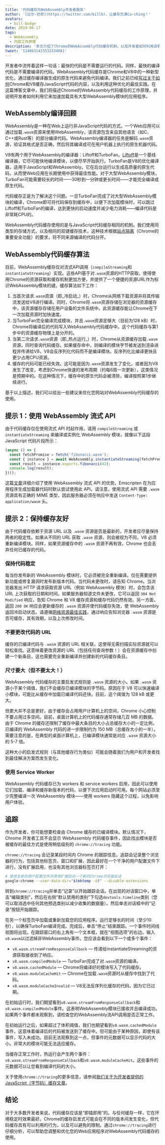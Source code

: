 ```yaml
---
title: '代码缓存为WebAssembly开发者服务'
author: '[比尔·巴奇](https://twitter.com/billb)，让缓存充满Ca-ching！'
avatars:
  - bill-budge
date: 2019-06-17
tags:
  - WebAssembly
  - 内部工作原理
description: '本文介绍了Chrome的WebAssembly代码缓存机制，以及开发者如何利用该机制来加速加载具有大型WebAssembly模块的应用程序。'
tweet: '1140631433532334081'
---
```

开发者中流传着这样一句话：最快的代码是不需要运行的代码。同样，最快的编译代码是不需要编译的代码。WebAssembly代码缓存是Chrome和V8中的一种新型优化，通过缓存编译器生成的原生代码来避免代码编译。我们之前已经[写过](/blog/code-caching)[关于](/blog/improved-code-caching)[如何](/blog/code-caching-for-devs)Chrome和V8缓存JavaScript代码的内容，以及利用这种优化的最佳实践。在这篇博客文章中，我们将描述Chrome的WebAssembly代码缓存的工作原理，并说明开发者如何利用它来加速加载具有大型WebAssembly模块的应用程序。

<!--截断-->
## WebAssembly编译回顾

WebAssembly是一种在Web上运行非JavaScript代码的方式。一个Web应用可以通过加载`.wasm`资源来使用WebAssembly，该资源包含来自其他语言（如C、C++或Rust等）的部分编译代码。WebAssembly编译器的任务是解码`.wasm`资源，验证其格式是否正确，然后将其编译成可在用户机器上执行的原生机器代码。

V8有两个用于WebAssembly的编译器：Liftoff和TurboFan。[Liftoff](/blog/liftoff)是一个基线编译器，它尽可能快地编译模块，以便尽早开始执行。TurboFan是V8的优化编译器，适用于JavaScript和WebAssembly。它在后台运行以生成高质量的原生代码，从而使Web应用在长期使用中获得最佳性能。对于大型WebAssembly模块，TurboFan可能需要较长的时间——30秒到一分钟或更长时间——才能完全编译成原生代码。

代码缓存正是为了解决这个问题。一旦TurboFan完成了对大型WebAssembly模块的编译，Chrome即可将代码保存到缓存中，以便下次加载模块时，可以跳过Liftoff和TurboFan的编译，达到更快的启动速度并减少电力消耗——编译代码是非常耗CPU的。

WebAssembly代码缓存使用的是与JavaScript代码缓存相同的机制。我们使用同类型的存储方式，以及相同的双键缓存技术，这种技术根据[站点隔离](https://developers.google.com/web/updates/2018/07/site-isolation)（Chrome的重要安全功能）的要求，将不同来源编译的代码分开。

## WebAssembly代码缓存算法

目前，WebAssembly缓存仅对流式API调用（`compileStreaming`和`instantiateStreaming`）实现。这些API基于对`.wasm`资源的HTTP获取，使得使用Chrome的资源获取和缓存机制更加方便，并提供了一个便捷的资源URL作为标识WebAssembly模块的键。缓存算法如下工作：

1. 当首次请求`.wasm`资源（即_冷启动_）时，Chrome从网络下载资源并将其传输流发送给V8进行编译。同时，Chrome将`.wasm`资源存储在浏览器的资源缓存中，该资源缓存存储在用户设备的文件系统中。此资源缓存能让Chrome在下一次加载资源时加快速度。
1. 当TurboFan完全编译完成模块，并且`.wasm`资源足够大（目前为128 kB）时，Chrome将编译后的代码写入WebAssembly代码缓存中。这个代码缓存与第1步中的资源缓存物理上是分开的。
1. 当第二次请求`.wasm`资源（即_热点运行_）时，Chrome从资源缓存加载`.wasm`资源，同时查询代码缓存。如果缓存命中，则编译的模块字节被发送到渲染进程并传递给V8，V8会反序列化代码而不是编译模块。反序列化比编译更快且更少占用CPU资源。
1. 缓存的代码可能已经失效。这可能是因为`.wasm`资源发生了变化，或者因为V8发生了改变，考虑到Chrome快速的发布周期（约每6周一次更新），这类情况是预期中的。在这种情况下，缓存中的原生代码会被清除，编译按照第1步继续进行。

基于以上描述，我们可以给出一些建议来优化您网站对WebAssembly代码缓存的使用。

## 提示 1：使用 WebAssembly 流式 API

由于代码缓存仅在使用流式 API 时起作用，请用 `compileStreaming` 或 `instantiateStreaming` 来编译或实例化 WebAssembly 模块，就像以下这段 JavaScript 代码片段所示：

```js
(async () => {
  const fetchPromise = fetch('fibonacci.wasm');
  const { instance } = await WebAssembly.instantiateStreaming(fetchPromise);
  const result = instance.exports.fibonacci(42);
  console.log(result);
})();
```

这篇[文章](https://developers.google.com/web/updates/2018/04/loading-wasm)详细介绍了使用 WebAssembly 流式 API 的优势。Emscripten 在为应用程序生成加载器代码时默认尝试使用此 API。请注意，使用流式 API 需要 `.wasm` 资源具有正确的 MIME 类型，因此服务器必须在响应中发送 `Content-Type: application/wasm` 头。

## 提示 2：保持缓存友好

由于代码缓存依赖于资源 URL 以及 `.wasm` 资源是否是最新的，开发者应尽量保持两者的稳定性。如果从不同的 URL 获取 `.wasm` 资源，则会被视为不同，V8 必须重新编译模块。同样，如果资源缓存中的 `.wasm` 资源不再有效，Chrome 也会丢弃任何已缓存的代码。

### 保持代码稳定

每当你发布新的 WebAssembly 模块时，它必须被完全重新编译。仅在需要提供新功能或修复漏洞时发布新版本代码。当代码未更改时，请告知 Chrome。当浏览器发出 HTTP 请求获取资源 URL（例如 WebAssembly 模块）时，会包含该 URL 上次获取的日期和时间。如果服务器知道文件未更改，它可以返回 `304 Not Modified` 响应，告知 Chrome 和 V8 缓存资源和缓存代码仍然有效。另一方面，返回 `200 OK` 响应会更新缓存的 `.wasm` 资源并使代码缓存失效，使 WebAssembly 返回冷启动状态。请遵循[网络资源最佳实践](https://developers.google.com/web/fundamentals/performance/optimizing-content-efficiency/http-caching)，通过响应告知浏览器 `.wasm` 资源是否可缓存，其有效期，以及上次修改时间。

### 不要更改代码的 URL

缓存的已编译代码与 `.wasm` 资源的 URL 相关联，这使得无需扫描实际资源就可以轻松查找。这意味着更改资源的 URL（包括任何查询参数！）会在资源缓存中创建一个新条目，这也需要完全重新编译并创建新的代码缓存条目。

### 尺寸要大（但不要太大！）

WebAssembly 代码缓存的主要启发式规则是 `.wasm` 资源的大小。如果 `.wasm` 资源小于某个阈值，我们不会缓存已编译模块的字节码。原因在于 V8 可以快速编译小模块，可能比从缓存中加载已编译代码还快。目前，这个阈值为 128 kB 或更大。

但更大并不总是更好。由于缓存会占用用户计算机上的空间，Chrome 小心控制不要占用过多空间。目前，桌面计算机上的代码缓存通常存储几百 MB 的数据。由于 Chrome 的缓存还限制了缓存中最大条目的大小占总缓存大小的一定比例，已编译的 WebAssembly 代码的进一步限制约为 150 MB（总缓存大小的一半）。需要注意的是，在典型的桌面计算机上，已编译模块通常是对应 `.wasm` 资源大小的 5-7 倍。

这种大小的启发式规则（与其他缓存行为类似）可能会随着我们为用户和开发者找到最佳解决方案而发生变化。

### 使用 Service Worker

WebAssembly 代码缓存已为 workers 和 service workers 启用，因此可以使用它们加载、编译和缓存新版本的代码，以便下次应用启动时可用。每个网站必须至少完整编译一次 WebAssembly 模块——使用 workers 隐藏这个过程，以免影响用户体验。

## 追踪

作为开发者，你可能想要检查由 Chrome 缓存的已编译模块。默认情况下，Chrome 开发者工具不会显示 WebAssembly 代码缓存事件，因此找出模块是否被缓存的最佳方式是使用稍低级别的 `chrome://tracing` 功能。

`chrome://tracing` 会记录某段时间内 Chrome 的跟踪信息。追踪会记录整个浏览器的行为，包括其他标签页、窗口和扩展，因此最好在一个干净的用户配置文件下进行，没有扩展启用，也没有其他浏览器标签页打开：

```bash
# 使用全新的用户配置文件并禁用扩展启动一个新的Chrome浏览器会话
google-chrome --user-data-dir="$(mktemp -d)" --disable-extensions
```

转到`chrome://tracing`并单击“记录”以开始跟踪会话。在出现的对话窗口中，单击“编辑类别”，然后在右侧“默认禁用的类别”下勾选`devtools.timeline`类别（您可以取消选中任何其他预选类别以减少收集的数据量）。然后单击对话框中的“记录”按钮开始跟踪。

在另一个标签页中加载或重新加载您的应用程序。运行足够长的时间（至少10秒），以确保TurboFan编译完成。完成后，单击“停止”结束跟踪。一个事件时间线视图将出现。在跟踪窗口的右上角有一个文本框，就在“视图选项”的右边。输入`v8.wasm`以过滤掉非WebAssembly事件。您应该会看到以下一个或多个事件：

- `v8.wasm.streamFromResponseCallback` — 传递给instantiateStreaming的资源获取接收到了响应。
- `v8.wasm.compiledModule` — TurboFan完成了对`.wasm`资源的编译。
- `v8.wasm.cachedModule` — Chrome将编译好的模块写入了代码缓存。
- `v8.wasm.moduleCacheHit` — Chrome在加载`.wasm`资源时从缓存中找到了代码。
- `v8.wasm.moduleCacheInvalid` — V8无法反序列化缓存的代码，因为它已过期。

在初始运行时，我们期望看到`v8.wasm.streamFromResponseCallback`和`v8.wasm.compiledModule`事件。这表明WebAssembly模块已接收并且编译成功。如果两个事件都未观察到，请检查您的WebAssembly流API调用是否正常工作。

在初始运行之后，如果超过了体积阈值，我们也期望看到`v8.wasm.cachedModule`事件，这意味着编译后的代码被发送到了缓存中。但可能由于某种原因，即使有该事件，写入未成功。目前无法观察到这一点，但事件的元数据可以显示代码的大小。非常大的模块可能无法适应缓存。

当缓存正常工作时，热运行会产生两个事件：`v8.wasm.streamFromResponseCallback`和`v8.wasm.moduleCacheHit`。这些事件的元数据可以让您看到编译代码的大小。

关于使用`chrome://tracing`的更多信息，请参阅[我们关于为开发者提供的JavaScript（字节码）缓存文章](/blog/code-caching-for-devs)。

## 结论

对于大多数开发者来说，代码缓存应该是“即插即用”的。与任何缓存一样，它在环境稳定时效果最好。Chrome的缓存启发式可能会在不同的版本间发生变化，但代码缓存具有可以利用的行为，以及可以避免的限制。通过`chrome://tracing`进行仔细分析，可以帮助您调整和优化您的Web应用程序对WebAssembly代码缓存的使用。
